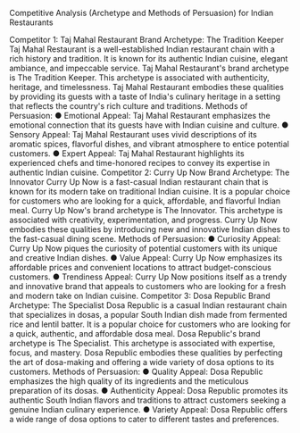 Competitive Analysis (Archetype and Methods of Persuasion) for Indian Restaurants

Competitor 1: Taj Mahal Restaurant
Brand Archetype: The Tradition Keeper
Taj Mahal Restaurant is a well-established Indian restaurant chain with a rich history and tradition. It is known for its authentic Indian cuisine, elegant ambiance, and impeccable service. Taj Mahal Restaurant's brand archetype is The Tradition Keeper. This archetype is associated with authenticity, heritage, and timelessness. Taj Mahal Restaurant embodies these qualities by providing its guests with a taste of India's culinary heritage in a setting that reflects the country's rich culture and traditions.
Methods of Persuasion:
●	Emotional Appeal: Taj Mahal Restaurant emphasizes the emotional connection that its guests have with Indian cuisine and culture.
●	Sensory Appeal: Taj Mahal Restaurant uses vivid descriptions of its aromatic spices, flavorful dishes, and vibrant atmosphere to entice potential customers.
●	Expert Appeal: Taj Mahal Restaurant highlights its experienced chefs and time-honored recipes to convey its expertise in authentic Indian cuisine.
Competitor 2: Curry Up Now
Brand Archetype: The Innovator
Curry Up Now is a fast-casual Indian restaurant chain that is known for its modern take on traditional Indian cuisine. It is a popular choice for customers who are looking for a quick, affordable, and flavorful Indian meal. Curry Up Now's brand archetype is The Innovator. This archetype is associated with creativity, experimentation, and progress. Curry Up Now embodies these qualities by introducing new and innovative Indian dishes to the fast-casual dining scene.
Methods of Persuasion:
●	Curiosity Appeal: Curry Up Now piques the curiosity of potential customers with its unique and creative Indian dishes.
●	Value Appeal: Curry Up Now emphasizes its affordable prices and convenient locations to attract budget-conscious customers.
●	Trendiness Appeal: Curry Up Now positions itself as a trendy and innovative brand that appeals to customers who are looking for a fresh and modern take on Indian cuisine.
Competitor 3: Dosa Republic
Brand Archetype: The Specialist
Dosa Republic is a casual Indian restaurant chain that specializes in dosas, a popular South Indian dish made from fermented rice and lentil batter. It is a popular choice for customers who are looking for a quick, authentic, and affordable dosa meal. Dosa Republic's brand archetype is The Specialist. This archetype is associated with expertise, focus, and mastery. Dosa Republic embodies these qualities by perfecting the art of dosa-making and offering a wide variety of dosa options to its customers.
Methods of Persuasion:
●	Quality Appeal: Dosa Republic emphasizes the high quality of its ingredients and the meticulous preparation of its dosas.
●	Authenticity Appeal: Dosa Republic promotes its authentic South Indian flavors and traditions to attract customers seeking a genuine Indian culinary experience.
●	Variety Appeal: Dosa Republic offers a wide range of dosa options to cater to different tastes and preferences.
